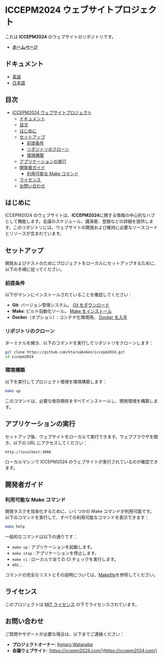 # ICCEPM2024 ウェブサイトプロジェクト

これは **ICCEPM2024** のウェブサイトのリポジトリです。

- **[ホームページ](https://iccepm2024.com/)**

## ドキュメント

- [英語](README.md)
- [日本語](README.ja.md)

## 目次

- [ICCEPM2024 ウェブサイトプロジェクト](#iccepm2024-ウェブサイトプロジェクト)
  - [ドキュメント](#ドキュメント)
  - [目次](#目次)
  - [はじめに](#はじめに)
  - [セットアップ](#セットアップ)
    - [前提条件](#前提条件)
    - [リポジトリのクローン](#リポジトリのクローン)
    - [環境構築](#環境構築)
  - [アプリケーションの実行](#アプリケーションの実行)
  - [開発者ガイド](#開発者ガイド)
    - [利用可能な Make コマンド](#利用可能な-make-コマンド)
  - [ライセンス](#ライセンス)
  - [お問い合わせ](#お問い合わせ)

## はじめに

ICCEPM2024 のウェブサイトは、**ICCEPM2024**に関する情報の中心的なハブとして機能します。会議のスケジュール、講演者、登録などの詳細を提供します。このリポジトリには、ウェブサイトの開発および維持に必要なソースコードとリソースが含まれています。

## セットアップ

開発およびテストのためにプロジェクトをローカルにセットアップするために、以下の手順に従ってください。

### 前提条件

以下がマシンにインストールされていることを確認してください：

- **Git**: バージョン管理システム。 [Git をダウンロード](https://git-scm.com/downloads)
- **Make**: ビルド自動化ツール。 [Make をインストール](https://www.gnu.org/software/make/)
- **Docker**（オプション）: コンテナ化環境用。 [Docker を入手](https://www.docker.com/get-started)

### リポジトリのクローン

ターミナルを開き、以下のコマンドを実行してリポジトリをクローンします：

```bash
git clone https://github.com/ktaroabobon/iccepm2024.git
cd iccepm2024
```

### 環境構築

以下を実行してプロジェクト環境を環境構築します：

```bash
make up
```

このコマンドは、必要な依存関係をすべてインストールし、開発環境を構築します。

## アプリケーションの実行

セットアップ後、ウェブサイトをローカルで実行できます。ウェブブラウザを開き、以下の URL にアクセスしてください：

```
http://localhost:3000
```

ローカルマシンで ICCEPM2024 のウェブサイトが実行されているのが確認できます。

## 開発者ガイド

### 利用可能な Make コマンド

開発タスクを効率化するために、いくつかの Make コマンドが利用可能です。以下のコマンドを実行して、すべての利用可能なコマンドを表示できます：

```bash
make help
```

一般的なコマンドは以下の通りです：

- `make up` : アプリケーションを起動します。
- `make stop` : アプリケーションを停止します。
- `make ci` : ローカルで全ての CI チェックを実行します。
- etc...

コマンドの完全なリストとその説明については、[Makefile](Makefile)を参照してください。

## ライセンス

このプロジェクトは [MIT ライセンス](LICENSE) の下でライセンスされています。

## お問い合わせ

ご質問やサポートが必要な場合は、以下までご連絡ください：

- **プロジェクトオーナー**: [Keitaro Watanabe](mailto:ktaroabobon@gmail.com)
- **会議ウェブサイト**: [https://iccepm2024.com/](https://iccepm2024.com/)
